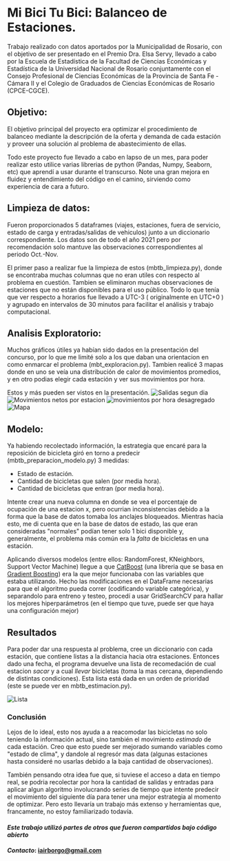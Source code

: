 # Mi Bici Tu Bici: Balanceo de Estaciones.

Trabajo realizado con datos aportados por la Municipalidad de Rosario, con el objetivo de ser presentado en el Premio Dra. Elsa Servy, llevado a cabo por la Escuela de Estadística de la Facultad de Ciencias Económicas y Estadística de la Universidad Nacional de Rosario conjuntamente con el Consejo Profesional de Ciencias Económicas de la Provincia de Santa Fe - Cámara II y el Colegio de Graduados de Ciencias Económicas de Rosario (CPCE-CGCE).

## Objetivo:

El objetivo principal del proyecto era optimizar el procedimiento de balanceo mediante la descripción de la oferta y demanda de cada estación y proveer una solución al problema de abastecimiento de ellas.

Todo este proyecto fue llevado a cabo en lapso de un mes, para poder realizar esto utilice varias librerias de python (Pandas, Numpy, Seaborn, etc) que aprendí a usar durante el transcurso. Note una gran mejora en fluidez y entendimiento del código en el camino, sirviendo como experiencia de cara a futuro.

## Limpieza de datos:

Fueron proporcionados 5 dataframes (viajes, estaciones, fuera de servicio, estado de carga y entradas/salidas de vehiculos) junto a un diccionario correspondiente. Los datos son de todo el año 2021 pero por recomendación solo mantuve las observaciones correspondientes al periodo Oct.-Nov.

El primer paso a realizar fue la limpieza de estos (mbtb_limpieza.py), donde se encontraba muchas columnas que no eran utiles con respecto al problema en cuestión.
Tambien se eliminaron muchas observaciones de estaciones que no están disponibles para el uso público. 
Todo lo que tenía que ver respecto a horarios fue llevado a UTC-3 ( originalmente en UTC+0 ) y agrupado en intervalos de 30 minutos para facilitar el análisis y trabajo computacional.

## Analisis Exploratorio:

Muchos gráficos útiles ya habían sido dados en la presentación del concurso, por lo que me limité solo a los que daban una orientacion en como enmarcar el problema (mbt_exploracion.py). Tambien realicé 3 mapas donde en uno se veía una distribución de calor de movimientos promedios, y en otro podias elegir cada estación y ver sus movimientos por hora.

Estos y más pueden ser vistos en la presentación.
![Salidas segun dia](https://user-images.githubusercontent.com/105130558/167307979-ed5c6bd4-2728-47a2-961d-14726ac18e34.png)
![Movimientos netos por estacion](https://user-images.githubusercontent.com/105130558/167308001-41c7f7bf-6c3f-44ed-af0a-aeb8211256ac.png)
![movimientos por hora desagregado](https://user-images.githubusercontent.com/105130558/167308002-38e9feee-2ae3-40d8-a328-6883bc2af053.png)
![Mapa](https://user-images.githubusercontent.com/105130558/167308314-cfe55d84-60cc-40ad-abf7-ba2a1d1d1dbe.png)

## Modelo:

Ya habiendo recolectado información, la estrategia que encaré para la reposición de bicicleta giró en torno a  predecir (mbtb_preparacion_modelo.py) 3 medidas:
- Estado de estación.
- Cantidad de bicicletas que salen (por media hora).
- Cantidad de bicicletas que entran (por media hora).

Intente crear una nueva columna en donde se vea el porcentaje de ocupación de una estacion x, pero ocurrian inconsistencias debido a la forma que la base de datos tomaba los anclajes bloqueados. Mientras hacia esto, me di cuenta que en la base de datos de estado, las que eran consideradas "normales" podían tener solo 1 bici disponible y, generalmente, el problema más común era la *falta* de bicicletas en una estación.

Aplicando diversos  modelos (entre ellos: RandomForest, KNeighbors, Support Vector Machine) llegue a que [CatBoost](https://en.wikipedia.org/wiki/Catboost) (una libreria que se basa en [Gradient Boosting](https://en.wikipedia.org/wiki/Gradient_boosting)) era la que mejor funcionaba con las variables que estaba utilizando.
Hecho las modificaciones en el DataFrame necesarias para que el algoritmo pueda correr (codificando variable categórica), y separandolo para entreno y testeo, procedí a usar GridSearchCV para hallar los mejores hiperparámetros (en el tiempo que tuve, puede ser que haya una configuración mejor)

## Resultados

Para poder dar una respuesta al problema, cree un diccionario con cada estación, que contiene listas a la distancia hacia otra estaciones.
Entonces dado una fecha,  el programa devuelve una lista de recomedación de cual estacion *sacar* y a cual *llevar* bicicletas (toma la mas cercana, dependiendo de distintas condiciones). Esta lista está dada en un orden de prioridad (este se puede ver en mbtb_estimacion.py).

![Lista](https://user-images.githubusercontent.com/105130558/167309198-c3a920be-4929-4fbb-9ca1-e2d87d926b33.png)


### Conclusión

Lejos de lo ideal, esto nos ayuda a a reacomodar las bicicletas no solo teniendo la información actual, sino también el movimiento *estimado* de cada estación. Creo que esto puede ser mejorado sumando variables como "estado de clima", y dandole al regresór mas data (algunas estaciones hasta consideré no usarlas debido a la baja cantidad de observaciones).

También pensando otra idea fue que, si tuviese el acceso a data en tiempo real, se podria recolectar por hora la cantidad de salidas y entradas para aplicar algun algoritmo involucrando series de tiempo que intente predecir el movimiento del siguiente día para tener una mejor estrategia al momento de optimizar. Pero esto llevaría un trabajo más extenso y herramientas que, francamente, no estoy familiarizado todavía.



#### ***Este trabajo utilizó partes de otros que fueron compartidos bajo código abierto***
#### ***Contacto***: iairborgo@gmail.com

